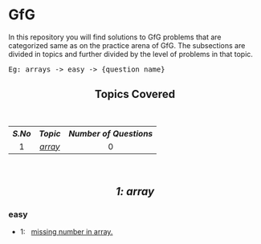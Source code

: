 # GfG

<The>In this repository you will find solutions to GfG problems that are categorized same as on the practice arena of GfG. The subsections are divided in topics and further divided by the level of problems in that topic.</p>

<pre>Eg: arrays -> easy -> {question name}</pre>

<h2 align="center"> Topics Covered </h2>
<br>
<table align="center">
<tr>
   <th><b><i>S.No</i></b></th>
   <th><b><i>Topic</i></b></th>
   <th><b><i>Number of Questions</i></b></th>
</tr>
<tr>
   <td align="center">1</td>
   <td align="center"><a href="#arrays"><i>array</i></a></td>
   <td align="center">0</td>
</tr>
<!-- <tr>
   <td align="center">2</td>
   <td align="center"><a href="#matrix"><i>Matrix</i></a></td>
   <td align="center">10</td>
</tr>
<tr>
   <td align="center">3</td>
   <td align="center"><a href="#strings"><i>Strings</i></a></td>
   <td align="center">43</td>
</tr>
<tr>
   <td align="center">4</td>
   <td align="center"><a href="#searching_sorting"><i>Searching & Sorting</i></a></td>
   <td align="center">36</td>
</tr>
<tr>
   <td align="center">5</td>
   <td align="center"><a href="#linked_list"><i>Linked List</i></a></td>
   <td align="center">36</td>
</tr>
<tr>
   <td align="center">6</td>
   <td align="center"><a href="#binary_tree"><i>Binary Trees</i></a></td>
   <td align="center">35</td>
</tr>
<tr>
   <td align="center">7</td>
   <td align="center"><a href="#binary_search"><i>Binary Search Trees</i></a></td>
   <td align="center">22</td>
</tr>
<tr>
   <td align="center">8</td>
   <td align="center"><a href="#greedy"><i>Greedy</i></a></td>
   <td align="center">35</td>
</tr>
<tr>
   <td align="center">9</td>
   <td align="center"><a href="#backtracking"><i>Back-Tracking</i></a></td>
   <td align="center">19</td>
</tr>
<tr>
   <td align="center">10</td>
   <td align="center"><a href="#stack_queues"><i>Stack & Queues</i></a></td>
   <td align="center">38</td>
</tr>
<tr>
   <td align="center">11</td>
   <td align="center"><a href="#heap"><i>Heap</i></a></td>
   <td align="center">18</td>
</tr>
<tr>
   <td align="center">12</td>
   <td align="center"><a href="#graph"><i>Graph</i></a></td>
   <td align="center">44</td>
</tr>
<tr>
   <td align="center">13</td>
   <td align="center"><a href="#trie"><i>Trie</i></a></td>
   <td align="center">6</td>
</tr>
<tr>
   <td align="center">14</td>
   <td align="center"><a href="#dp"><i>Dynamic Programming</i></a></td>
   <td align="center">60</td>
</tr>
<tr>
   <td align="center">15</td>
   <td align="center"><a href="#bit"><i>Bit Manipulation</i></a></td>
   <td align="center">10</td>
</tr>
<tr>
   <td align="center"><b> ✥ </b></td>
   <td align="center"><b>Total Questions</b></td>
   <td align="center"><b>448</b></td>
</tr> -->
</table>

<br>

<h2 align="center"><a id="arrays"><i>1: array</i></a></h2>
<h3>easy</h3>

-  1: &nbsp; <a href="https://practice.geeksforgeeks.org/problems/missing-number-in-array1416/1">missing number in array.</a>
